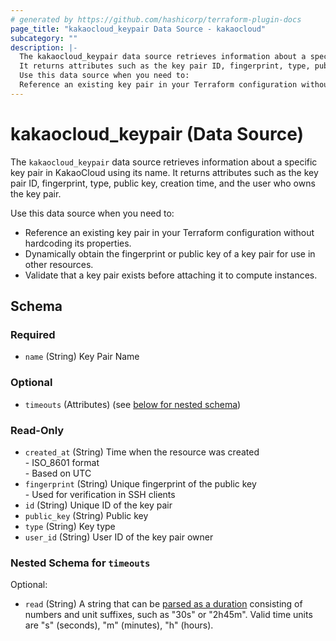 ```yaml
---
# generated by https://github.com/hashicorp/terraform-plugin-docs
page_title: "kakaocloud_keypair Data Source - kakaocloud"
subcategory: ""
description: |-
  The kakaocloud_keypair data source retrieves information about a specific key pair in KakaoCloud using its name.
  It returns attributes such as the key pair ID, fingerprint, type, public key, creation time, and the user who owns the key pair.
  Use this data source when you need to:
  Reference an existing key pair in your Terraform configuration without hardcoding its properties.Dynamically obtain the fingerprint or public key of a key pair for use in other resources.Validate that a key pair exists before attaching it to compute instances.
---
```


# kakaocloud_keypair (Data Source)

The `kakaocloud_keypair` data source retrieves information about a specific key pair in KakaoCloud using its name.
It returns attributes such as the key pair ID, fingerprint, type, public key, creation time, and the user who owns the key pair.

Use this data source when you need to:

- Reference an existing key pair in your Terraform configuration without hardcoding its properties.
- Dynamically obtain the fingerprint or public key of a key pair for use in other resources.
- Validate that a key pair exists before attaching it to compute instances.



<!-- schema generated by tfplugindocs -->
## Schema

### Required

- `name` (String) Key Pair Name

### Optional

- `timeouts` (Attributes) (see [below for nested schema](#nestedatt--timeouts))

### Read-Only

- `created_at` (String) Time when the resource was created <br/> - ISO_8601 format <br/> - Based on UTC
- `fingerprint` (String) Unique fingerprint of the public key <br/> - Used for verification in SSH clients
- `id` (String) Unique ID of the key pair
- `public_key` (String) Public key
- `type` (String) Key type
- `user_id` (String) User ID of the key pair owner

<a id="nestedatt--timeouts"></a>
### Nested Schema for `timeouts`

Optional:

- `read` (String) A string that can be [parsed as a duration](https://pkg.go.dev/time#ParseDuration) consisting of numbers and unit suffixes, such as "30s" or "2h45m". Valid time units are "s" (seconds), "m" (minutes), "h" (hours).
